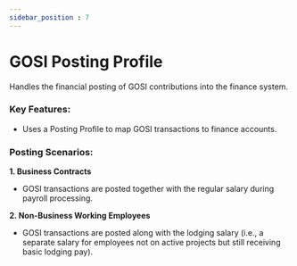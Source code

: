 ```yaml
---
sidebar_position : 7
---
```


# GOSI Posting Profile

Handles the financial posting of GOSI contributions into the finance system.

### Key Features:

  - Uses a Posting Profile to map GOSI transactions to finance accounts.

### Posting Scenarios:

**1. Business Contracts**

  - GOSI transactions are posted together with the regular salary during payroll processing.

**2. Non-Business Working Employees**

  - GOSI transactions are posted along with the lodging salary (i.e., a separate salary for employees not on active projects but still receiving basic lodging pay).